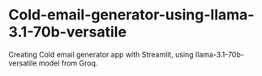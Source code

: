 # Cold-email-generator-using-llama-3.1-70b-versatile
Creating Cold email generator app with Streamlit, using llama-3.1-70b-versatile model from Groq.
